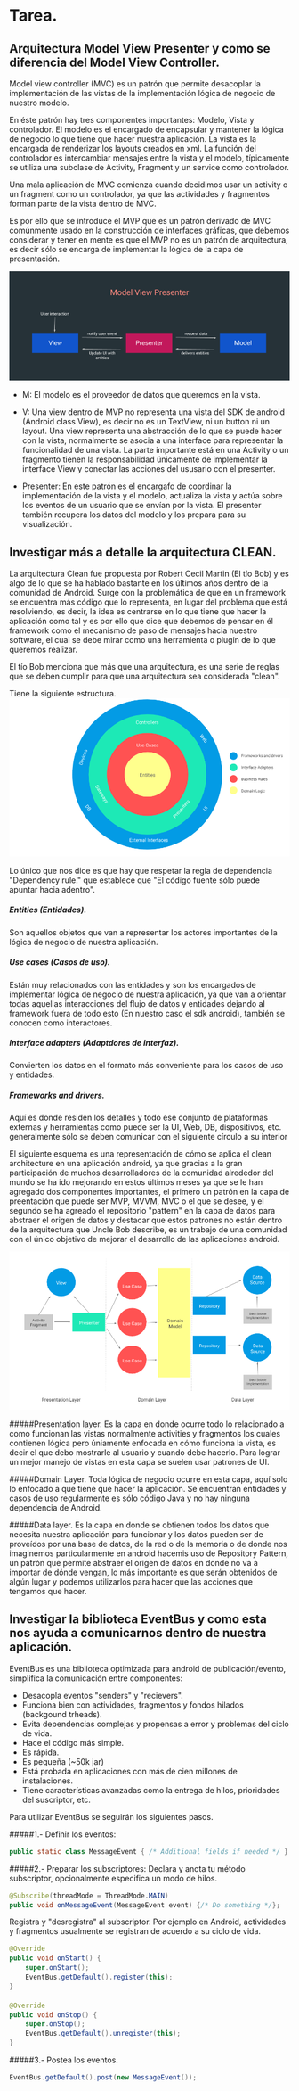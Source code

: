 # Tarea.

## Arquitectura Model View Presenter y como se diferencia del Model View Controller.

Model view controller (MVC) es un patrón que permite desacoplar la implementación de las vistas de la implementación lógica de negocio de nuestro modelo.

En éste patrón hay tres componentes importantes: Modelo, Vista y controlador.
El modelo es el encargado de encapsular y mantener la lógica de negocio lo que tiene que hacer nuestra aplicación.
La vista es la encargada de renderizar los layouts creados en xml.
La función del controlador es intercambiar mensajes entre la vista y el modelo, típicamente se utiliza una subclase de Activity, Fragment y un service como controlador.

Una mala aplicación de MVC comienza cuando decidimos usar un activity o un fragment como un controlador, ya que las actividades y fragmentos forman parte de la vista dentro de MVC.

Es por ello que se introduce el MVP que es un patrón derivado de MVC comúnmente usado en la construcción de interfaces gráficas, que debemos considerar y tener en mente es que el MVP no es un patrón de arquitectura, es decir sólo se encarga de implementar la lógica de la capa de presentación.

![mvp](images/mvp.png)

* M: El modelo es el proveedor de datos que queremos en la vista.
* V: Una view dentro de MVP no representa una vista del SDK de android (Android class View), es decir no es un TextView, ni un button ni un layout. Una view representa una abstracción de lo que se puede hacer con la vista, normalmente se asocia a una interface para representar la funcionalidad de una vista. La parte importante está en una Activity o un fragmento tienen la responsabilidad únicamente de implementar la interface View y conectar las acciones del ususario con el presenter.

* Presenter: En este patrón	 es el encargafo de coordinar la implementación de la vista y el modelo, actualiza la vista y actúa sobre los eventos de un usuario que se envían por la vista. El presenter también recupera los datos del modelo y los prepara para su visualización.

## Investigar más a detalle la arquitectura CLEAN.

La arquitectura Clean fue propuesta por Robert Cecil Martin (El tío Bob) y es algo de lo que se ha hablado bastante en los últimos años dentro de la comunidad de Android.
Surge con la problemática de que en un framework se encuentra más código que lo representa, en lugar del problema que está resolviendo, es decir, la idea es centrarse en lo que tiene que hacer la aplicación como tal y es por ello que dice que debemos de pensar en él framework como el mecanismo de paso de mensajes hacia nuestro software, el cual se debe mirar como una herramienta o plugin de lo que queremos realizar.

El tío Bob menciona que más que una arquitectura, es una serie de reglas que se deben cumplir para que una arquitectura sea considerada "clean".

Tiene la siguiente estructura.
![Clean Architecture](images/clean_archi.png)


Lo único que nos dice es que hay que respetar la regla de dependencia "Dependency rule." que establece que "El código fuente sólo puede apuntar hacia adentro".

##### Entities (Entidades).

Son aquellos objetos que van a representar los actores importantes de la lógica de negocio de nuestra aplicación.

##### Use cases (Casos de uso).

Están muy relacionados con las entidades y son los encargados de implementar lógica de negocio de nuestra aplicación, ya que van a orientar todas aquellas interacciones del flujo de datos y entidades dejando al framework fuera de todo esto (En nuestro caso el sdk android), también  se conocen como interactores.

##### Interface adapters (Adaptdores de interfaz).

Convierten los datos en el formato más conveniente para los casos de uso y entidades. 

##### Frameworks and drivers.
Aquí es donde residen los detalles y todo ese conjunto de plataformas externas y herramientas como puede ser la UI, Web, DB, dispositivos, etc. generalmente sólo se deben comunicar con el siguiente círculo a su interior


El siguiente esquema es una representación de cómo se aplica el clean architecture en una aplicación android, ya que gracias a la gran participación de muchos desarrolladores de la comunidad alrededor del mundo se ha ido mejorando en estos últimos meses ya que se le han agregado dos componentes importantes, el primero un patrón en la capa de preentación que puede ser MVP, MVVM, MVC o el que se desee, y el segundo se ha agreado el repositorio "pattern" en la capa de datos para abstraer el origen de datos y destacar que estos patrones no están dentro de la arquitectura que Uncle Bob describe, es un trabajo de una comunidad con el único objetivo de mejorar el desarrollo de las aplicaciones android.

![android clean architecture](images/android_archi.png)

#####Presentation layer.
Es la capa en donde ocurre todo lo relacionado a como funcionan las vistas normalmente activities y fragmentos los cuales contienen lógica pero úniamente enfocada en cómo funciona la vista, es decir el que debo mostrarle al usuario y cuando debe hacerlo. Para lograr un mejor manejo de vistas en esta capa se suelen usar patrones de UI.

#####Domain Layer.
Toda lógica de negocio ocurre en esta capa, aquí solo lo enfocado a que tiene que hacer la aplicación. Se encuentran entidades y casos de uso regularmente es sólo código Java y no hay ninguna dependencia de Android.

#####Data layer.
Es la capa en donde se obtienen todos los datos que necesita nuestra aplicación para funcionar y los datos pueden ser de proveídos por una base de datos, de la red o de la memoria o de donde nos imaginemos particularmente en android hacemis uso de Repository Pattern, un patrón que permite abstraer el origen de datos en donde no va a importar de dónde vengan, lo más importante es que serán obtenidos de algún lugar y podemos utilizarlos para hacer que las acciones que tengamos que hacer.

## Investigar la biblioteca EventBus y como esta nos ayuda a comunicarnos dentro de nuestra aplicación.
EventBus es una biblioteca optimizada para android de publicación/evento, simplifica la comunicación entre componentes:
* Desacopla eventos "senders" y "recievers".
* Funciona bien con actividades, fragmentos y fondos hilados (backgound trheads).
* Evita dependencias complejas y propensas a error y problemas del ciclo de vida.
* Hace el código más simple.
* Es rápida.
* Es pequeña (~50k jar)
* Está probada en aplicaciones con más de cien millones de instalaciones.
* Tiene características avanzadas como la entrega de hilos, prioridades del suscriptor, etc.

Para utilizar EventBus se seguirán los siguientes pasos.

#####1.- Definir los eventos:

```Java
public static class MessageEvent { /* Additional fields if needed */ }
```
#####2.- Preparar los subscriptores: Declara y anota tu método subscriptor, opcionalmente especifica un modo de hilos.

```Java
@Subscribe(threadMode = ThreadMode.MAIN)  
public void onMessageEvent(MessageEvent event) {/* Do something */};
```

Registra y "desregistra" al subscriptor. Por ejemplo en Android, actividades y fragmentos usualmente se registran de acuerdo a su ciclo de vida.

```Java
@Override
public void onStart() {
    super.onStart();
    EventBus.getDefault().register(this);
}

@Override
public void onStop() {
    super.onStop();
    EventBus.getDefault().unregister(this);
}
```

#####3.- Postea los eventos.

```Java
EventBus.getDefault().post(new MessageEvent());
```
